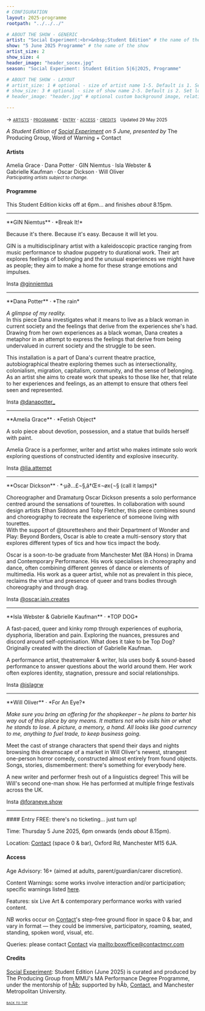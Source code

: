 ```yaml
---
# CONFIGURATION
layout: 2025-programme
rootpath: "../../../"

# ABOUT THE SHOW - GENERIC
artist: "Social Experiment:<br>&nbsp;Student Edition" # the name of the artist or company
show: "5 June 2025 Programme" # the name of the show
artist_size: 2
show_size: 4
header_image: "header_socex.jpg"  
season: "Social Experiment: Student Edition 5|6|2025, Programme"

# ABOUT THE SHOW - LAYOUT
# artist_size: 1 # optional - size of artist name 1-5. Default is 1. Set longer names to lower values
# show_size: 3 # optional - size of show name 2-5. Default is 2. Set longer names to lower values
# header_image: "header.jpg" # optional custom background image, relative to current page

---
```

<span style='font-variant: small-caps'>→ [artists](/socialexperiment/studentedition/#artists) · [programme](/socialexperiment/studentedition/#programme) · [entry](/socialexperiment/studentedition/#entry) · [access](/socialexperiment/studentedition/#access) · [credits](/socialexperiment/studentedition/#credits)</span>&ensp; <small>Updated 29 May 2025</small>          
         
*A Student Edition of [Social Experiment](/socialexperiment) on 5 June, presented by* The Producing Group, Word of Warning + Contact         
         
#### Artists        
Amelia&nbsp;Grace&nbsp;· Dana&nbsp;Potter&nbsp;· GIN&nbsp;Niemtus&nbsp;· Isla&nbsp;Webster&nbsp;& Gabrielle&nbsp;Kaufman&nbsp;· Oscar&nbsp;Dickson&nbsp;· Will&nbsp;Oliver<br><small>*Participating&nbsp;artists subject&nbsp;to&nbsp;change.*</small>         
         
#### Programme        
This Student Edition kicks off at 6pm… and finishes *about* 8.15pm.        
<hr>         
**GIN Niemtus** · *Break It!*          
         
Because it's there. Because it's easy. Because it will let you.          
          
GIN is a multidisciplinary artist with a kaleidoscopic practice ranging from music performance to shadow puppetry to durational work. Their art explores feelings of belonging and the unusual experiences we might have as people; they aim to make a home for these strange emotions and impulses.         
          
Insta <a href="https://instagram.com/ginniemtus" target="_blank">@ginniemtus</a>          
<hr>         
**Dana Potter** · *The rain*         
          
*A glimpse of my reality.*<br>In this piece Dana investigates what it means to live as a black woman in current society and the feelings that derive from the experiences she's had. Drawing from her own experiences as a black woman, Dana creates a metaphor in an attempt to express the feelings that derive from being undervalued in current society and the struggle to be seen.          
             
This installation is a part of Dana's current theatre practice, autobiographical theatre exploring themes such as intersectionality, colonialism, migration, capitalism, community, and the sense of belonging. As an artist she aims to create work that speaks to those like her, that relate to her experiences and feelings, as an attempt to ensure that others feel seen and represented.            
            
Insta <a href="https://instagram.com/danapotter_" target="_blank">@danapotter_</a>          
<hr>         
**Amelia Grace** · *Fetish Object*         
            
A solo piece about devotion, possession, and a statue that builds herself with paint.          
          
Amelia Grace is a performer, writer and artist who makes intimate solo work exploring questions of constructed identity and explosive insecurity.         
          
Insta <a href="https://instagram.com/lia.attempt" target="_blank">@lia.attempt</a>          
<hr>         
**Oscar Dickson** · *·µ∂…£¬§‚â†Œ≤¬øx{¬§ (call it lamps)*         
            
Choreographer and Dramaturg Oscar Dickson presents a solo performance centred around the sensations of tourettes. In collaboration with sound design artists Ethan Siddons and Toby Fletcher, this piece combines sound and choreography to recreate the experience of someone living with tourettes.<br>With the support of @touretteshero and their Department of Wonder and Play: Beyond Borders, Oscar is able to create a multi-sensory story that explores different types of tics and how tics impact the body.            
          
Oscar is a soon-to-be graduate from Manchester Met (BA Hons) in Drama and Contemporary Performance. His work specialises in choreography and dance, often combining different genres of dance or elements of multimedia. His work as a queer artist, while not as prevalent in this piece, reclaims the virtue and presence of queer and trans bodies through choreography and through drag.         
             
Insta <a href="https://instagram.com/oscar.iain.creates" target="_blank">@oscar.iain.creates</a>          
<hr>         
**Isla Webster & Gabrielle Kaufman** · *TOP DOG*         
          
A fast-paced, queer and kinky romp through experiences of euphoria, dysphoria, liberation and pain. Exploring the nuances, pressures and discord around self-optimisation. What does it take to be Top Dog?<br>Originally created with the direction of Gabrielle Kaufman.         
           
A performance artist, theatremaker & writer, Isla uses body & sound-based performance to answer questions about the world around them. Her work often explores identity, stagnation, pressure and social relationships.         
           
Insta <a href="https://instagram.com/islagrw" target="_blank">@islagrw</a>          
<hr>         
**Will Oliver** · *For An Eye?*         
            
*Make sure you bring an offering for the shopkeeper – he plans to barter his way out of this place by any means. It matters not who visits him or what he stands to lose. A picture, a memory, a hand. All looks like good currency to me, anything to fuel trade, to keep business going.*           
          
Meet the cast of strange characters that spend their days and nights browsing this dreamscape of a market in Will Oliver's newest, strangest one-person horror comedy, constructed almost entirely from found objects. Songs, stories, dismemberment: there's something for everybody here.         
           
A new writer and performer fresh out of a linguistics degree! This will be Will's second one-man show. He has performed at multiple fringe festivals across the UK.         
         
Insta <a href="https://instagram.com/foraneye.show" target="_blank">@foraneye.show</a>          
<hr>             
#### Entry         
FREE: there's no ticketing… just turn up!         
         
Time: Thursday 5 June 2025, 6pm onwards (ends *about* 8.15pm).         
          
Location: <a href="https://contactmcr.com/visit/getting-here" target="_blank">Contact</a> (space 0 & bar), Oxford Rd, Manchester M15 6JA.         
         
#### Access         
Age Advisory: 16+ (aimed at adults, parent/guardian/carer discretion).         
          
Content Warnings: some works involve interaction and/or participation; specific warnings listed [here](/warnings).         
          
Features: six Live Art & contemporary performance works with varied content.         
         
*NB* works occur on <a href="https://contactmcr.com/visit/access" target="_blank">Contact</a>'s step-free ground floor in space 0 & bar, and vary in format — they could be immersive, participatory, roaming, seated, standing, spoken word, visual, etc.         
         
Queries: please contact <a href="https://contactmcr.com/visit/access" target="_blank">Contact</a> via <mailto:boxoffice@contactmcr.com>        
         
#### Credits          
[Social Experiment](/socialexperiment): Student Edition (June 2025) is curated and produced by The Producing Group from MMU's MA Performance Degree Programme, under the mentorship of [hÅb](/hab); supported by hÅb, <a href="https://contactmcr.com" target="_blank">Contact</a>, and Manchester Metropolitan University.         
         
<small><span style='font-variant: small-caps'>[back to top](/socialexperiment/studentedition)</span></small>
